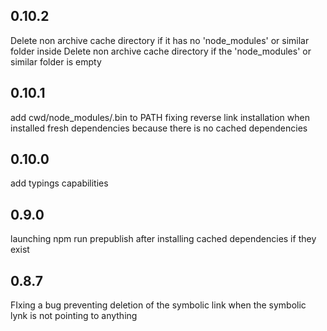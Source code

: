 0.10.2
-----
Delete non archive cache directory if it has no 'node_modules' or similar folder inside
Delete non archive cache directory if the 'node_modules' or similar folder is empty

0.10.1
-----
add cwd/node_modules/.bin to PATH
fixing reverse link installation when installed fresh dependencies because there is no cached dependencies

0.10.0
-----
add typings capabilities

0.9.0
-----
launching npm run prepublish after installing cached dependencies if they exist

0.8.7
-----
FIxing a bug preventing deletion of the symbolic link when the symbolic lynk is not pointing to anything
